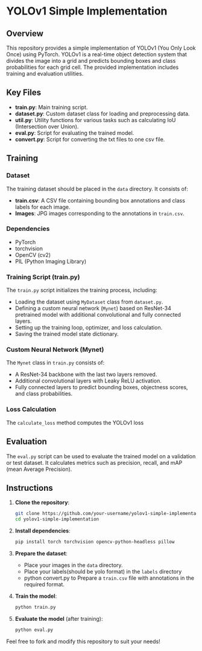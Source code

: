 # YOLOv1 Simple Implementation

## Overview
This repository provides a simple implementation of YOLOv1 (You Only Look Once) using PyTorch. YOLOv1 is a real-time object detection system that divides the image into a grid and predicts bounding boxes and class probabilities for each grid cell. The provided implementation includes training and evaluation utilities.

## Key Files

- **train.py**: Main training script.
- **dataset.py**: Custom dataset class for loading and preprocessing data.
- **util.py**: Utility functions for various tasks such as calculating IoU (Intersection over Union).
- **eval.py**: Script for evaluating the trained model.
- **convert.py**: Script for converting the txt files to one csv file.

## Training

### Dataset
The training dataset should be placed in the `data` directory. It consists of:
- **train.csv**: A CSV file containing bounding box annotations and class labels for each image.
- **Images**: JPG images corresponding to the annotations in `train.csv`.

### Dependencies
- PyTorch
- torchvision
- OpenCV (cv2)
- PIL (Python Imaging Library)

### Training Script (train.py)
The `train.py` script initializes the training process, including:
- Loading the dataset using `MyDataset` class from `dataset.py`.
- Defining a custom neural network (`Mynet`) based on ResNet-34 pretrained model with additional convolutional and fully connected layers.
- Setting up the training loop, optimizer, and loss calculation.
- Saving the trained model state dictionary.

### Custom Neural Network (Mynet)
The `Mynet` class in `train.py` consists of:
- A ResNet-34 backbone with the last two layers removed.
- Additional convolutional layers with Leaky ReLU activation.
- Fully connected layers to predict bounding boxes, objectness scores, and class probabilities.

### Loss Calculation
The `calculate_loss` method computes the YOLOv1 loss

## Evaluation
The `eval.py` script can be used to evaluate the trained model on a validation or test dataset. It calculates metrics such as precision, recall, and mAP (mean Average Precision).

## Instructions

1. **Clone the repository**:
   ```bash
   git clone https://github.com/your-username/yolov1-simple-implementation.git
   cd yolov1-simple-implementation
   ```

2. **Install dependencies**:
   ```bash
   pip install torch torchvision opencv-python-headless pillow
   ```

3. **Prepare the dataset**:
   - Place your images in the `data` directory.
   - Place your labels(should be yolo format) in the `labels` directory
   - python convert.py to Prepare a `train.csv` file with annotations in the required format.

4. **Train the model**:
   ```bash
   python train.py
   ```

5. **Evaluate the model** (after training):
   ```bash
   python eval.py
   ```

Feel free to fork and modify this repository to suit your needs!
